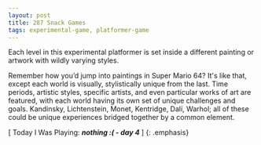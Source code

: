 ```yaml
---
layout: post
title: 287 Snack Games
tags: experimental-game, platformer-game
---
```

Each level in this experimental platformer is set inside a different painting or artwork with wildly varying styles.

Remember how you’d jump into paintings in Super Mario 64? It's like that, except each world is visually, stylistically unique from the last.  Time periods, artistic styles, specific artists, and even particular works of art are featured, with each world having its own set of unique challenges and goals.  Kandinsky, Lichtenstein, Monet, Kentridge, Dalí, Warhol; all of these could be unique experiences bridged together by a common element.

[ Today I Was Playing: ***nothing :( - day 4*** ]
{: .emphasis}

